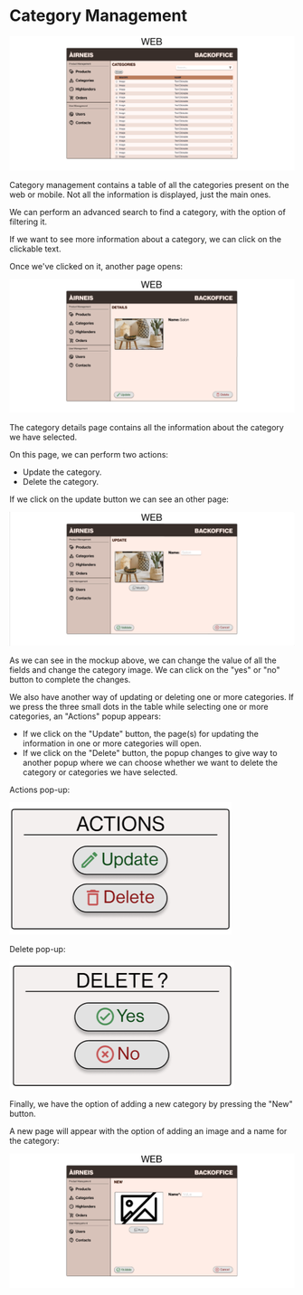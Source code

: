 # Category Management

![Category Management](./images/categories.png)

Category management contains a table of all the categories present on the web or mobile. Not all the information is displayed, just the main ones.

We can perform an advanced search to find a category, with the option of filtering it.

If we want to see more information about a category, we can click on the clickable text.

Once we've clicked on it, another page opens:

![Category Details](./images/category_details.png)

The category details page contains all the information about the category we have selected.

On this page, we can perform two actions:
- Update the category.
- Delete the category.

If we click on the update button we can see an other page:

![Update Category](./images/category_update.png)

As we can see in the mockup above, we can change the value of all the fields and change the category image.
We can click on the "yes" or "no" button to complete the changes.

We also have another way of updating or deleting one or more categories. If we press the three small dots in the table while selecting one or more categories, an "Actions" popup appears:
- If we click on the "Update" button, the page(s) for updating the information in one or more categories will open.
- If we click on the "Delete" button, the popup changes to give way to another popup where we can choose whether we want to delete the category or categories we have selected.

Actions pop-up:

![Actions](./images/actions.png)

Delete pop-up:

![Delete Category](./images/category_delete.png)

Finally, we have the option of adding a new category by pressing the "New" button.

A new page will appear with the option of adding an image and a name for the category:

![Add Category](./images/category_add.png)
